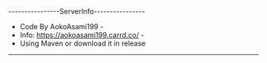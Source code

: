 ----------------ServerInfo----------------
- Code By AokoAsami199                   -
- Info: https://aokoasami199.carrd.co/   -
- Using Maven or download it in release
------------------------------------------
